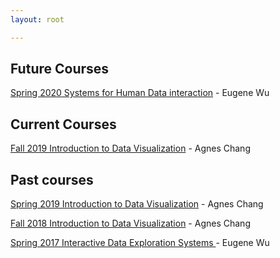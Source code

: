 ```yaml
---
layout: root

---
```


## Future Courses

[Spring 2020 Systems for Human Data interaction](./2020s_w6998)  - Eugene Wu


## Current Courses

[Fall 2019 Introduction to Data Visualization](./2019f_w4995)  - Agnes Chang

## Past courses

[Spring 2019 Introduction to Data Visualization](./2019s_w4995)  - Agnes Chang

[Fall 2018 Introduction to Data Visualization](./2018f_w4995)  - Agnes Chang

[Spring 2017 Interactive Data Exploration Systems ](./2017s_e6998) - Eugene Wu
